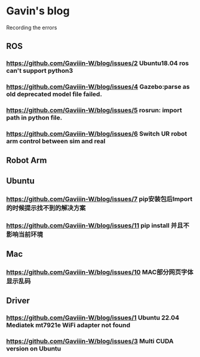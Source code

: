 # Gavin's blog

Recording the errors

## ROS

### https://github.com/Gaviiin-W/blog/issues/2 Ubuntu18.04 ros can't support python3

### https://github.com/Gaviiin-W/blog/issues/4 Gazebo:parse as old deprecated model file failed.

### https://github.com/Gaviiin-W/blog/issues/5 rosrun: import path in python file.

### https://github.com/Gaviiin-W/blog/issues/6 Switch UR robot arm control between sim and real

## Robot Arm

## Ubuntu
### https://github.com/Gaviiin-W/blog/issues/7 pip安装包后Import的时候提示找不到的解决方案
### https://github.com/Gaviiin-W/blog/issues/11 pip install 并且不影响当前环境


## Mac
### https://github.com/Gaviiin-W/blog/issues/10 MAC部分网页字体显示乱码

## Driver

### https://github.com/Gaviiin-W/blog/issues/1 Ubuntu 22.04 Mediatek mt7921e WiFi adapter not found

### https://github.com/Gaviiin-W/blog/issues/3 Multi CUDA version on Ubuntu

